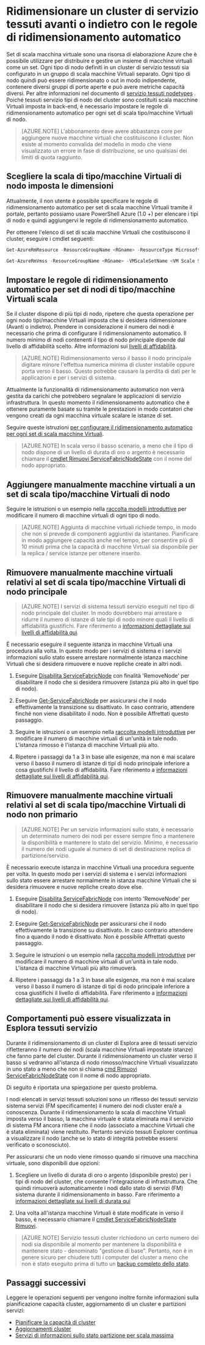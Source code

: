 <properties
   pageTitle="Ridimensionare un cluster di servizio tessuti avanti o indietro | Microsoft Azure"
   description="Ridimensionare un cluster di servizio tessuti avanti o indietro in base alla richiesta impostando le regole di ridimensionamento automatico per ogni set di scala tipo/macchine Virtuali di nodo. Aggiungere o rimuovere nodi in un cluster di tessuti di servizio"
   services="service-fabric"
   documentationCenter=".net"
   authors="ChackDan"
   manager="timlt"
   editor=""/>

<tags
   ms.service="service-fabric"
   ms.devlang="dotnet"
   ms.topic="article"
   ms.tgt_pltfrm="na"
   ms.workload="na"
   ms.date="09/09/2016"
   ms.author="chackdan"/>


# <a name="scale-a-service-fabric-cluster-in-or-out-using-auto-scale-rules"></a>Ridimensionare un cluster di servizio tessuti avanti o indietro con le regole di ridimensionamento automatico

Set di scala macchina virtuale sono una risorsa di elaborazione Azure che è possibile utilizzare per distribuire e gestire un insieme di macchine virtuali come un set. Ogni tipo di nodo definiti in un cluster di servizio tessuti sia configurato in un gruppo di scala macchine Virtuali separato. Ogni tipo di nodo quindi può essere ridimensionato o out in modo indipendente, contenere diversi gruppi di porte aperte e può avere metriche capacità diversi. Per altre informazioni nel documento di [servizio tessuti nodetypes](service-fabric-cluster-nodetypes.md) . Poiché tessuti servizio tipi di nodo del cluster sono costituiti scala macchine Virtuali imposta in back-end, è necessario impostare le regole di ridimensionamento automatico per ogni set di scala tipo/macchine Virtuali di nodo.

>[AZURE.NOTE] L'abbonamento deve avere abbastanza core per aggiungere nuove macchine virtuali che costituiscono il cluster. Non esiste al momento convalida del modello in modo che viene visualizzato un errore in fase di distribuzione, se uno qualsiasi dei limiti di quota raggiunto.

## <a name="choose-the-node-typevm-scale-set-to-scale"></a>Scegliere la scala di tipo/macchine Virtuali di nodo imposta le dimensioni

Attualmente, il non utente è possibile specificare le regole di ridimensionamento automatico per set di scala macchine Virtuali tramite il portale, pertanto possiamo usare PowerShell Azure (1.0 +) per elencare i tipi di nodo e quindi aggiungervi le regole di ridimensionamento automatico.

Per ottenere l'elenco di set di scala macchine Virtuali che costituiscono il cluster, eseguire i cmdlet seguenti:

```powershell
Get-AzureRmResource -ResourceGroupName <RGname> -ResourceType Microsoft.Compute/VirtualMachineScaleSets

Get-AzureRmVmss -ResourceGroupName <RGname> -VMScaleSetName <VM Scale Set name>
```

## <a name="set-auto-scale-rules-for-the-node-typevm-scale-set"></a>Impostare le regole di ridimensionamento automatico per set di nodi di tipo/macchine Virtuali scala

Se il cluster dispone di più tipi di nodo, ripetere che questa operazione per ogni nodo tipi/macchine Virtuali imposta che si desidera ridimensionare (Avanti o indietro). Prendere in considerazione il numero dei nodi è necessario che prima di configurare il ridimensionamento automatico. Il numero minimo di nodi contenenti il tipo di nodo principale dipende dal livello di affidabilità scelto. Altre informazioni sui [livelli di affidabilità](service-fabric-cluster-capacity.md).

>[AZURE.NOTE]  Ridimensionamento verso il basso il nodo principale digitare minore l'effettua numerica minima di cluster instabile oppure porta verso il basso. Questo potrebbe causare la perdita di dati per le applicazioni e per i servizi di sistema.

Attualmente la funzionalità di ridimensionamento automatico non verrà gestita da carichi che potrebbero segnalare le applicazioni di servizio infrastruttura. In questo momento il ridimensionamento automatico che è ottenere puramente basate su tramite le prestazioni in modo contatori che vengono creati da ogni macchina virtuale scalare le istanze di set.  

Seguire queste istruzioni [per configurare il ridimensionamento automatico per ogni set di scala macchine Virtuali](../virtual-machine-scale-sets/virtual-machine-scale-sets-autoscale-overview.md).

>[AZURE.NOTE] In scala verso il basso scenario, a meno che il tipo di nodo dispone di un livello di durata di oro o argento è necessario chiamare il [cmdlet Rimuovi ServiceFabricNodeState](https://msdn.microsoft.com/library/azure/mt125993.aspx) con il nome del nodo appropriato.

## <a name="manually-add-vms-to-a-node-typevm-scale-set"></a>Aggiungere manualmente macchine virtuali a un set di scala tipo/macchine Virtuali di nodo

Seguire le istruzioni o un esempio nella [raccolta modelli introduttive](https://github.com/Azure/azure-quickstart-templates/tree/master/201-vmss-scale-existing) per modificare il numero di macchine virtuali di ogni tipo di nodo. 

>[AZURE.NOTE] Aggiunta di macchine virtuali richiede tempo, in modo che non si prevede di componenti aggiuntivi da istantaneo. Pianificare in modo aggiungere capacità anche nel tempo, per consentire più di 10 minuti prima che la capacità di macchine Virtuali sia disponibile per la replica / service istanze per ottenere inserito.

## <a name="manually-remove-vms-from-the-primary-node-typevm-scale-set"></a>Rimuovere manualmente macchine virtuali relativi al set di scala tipo/macchine Virtuali di nodo principale

>[AZURE.NOTE] I servizi di sistema tessuti servizio eseguiti nel tipo di nodo principale del cluster. In modo dovrebbero mai arrestare o ridurre il numero di istanze di tale tipi di nodo minore quali il livello di affidabilità giustifichi. Fare riferimento a [informazioni dettagliate sui livelli di affidabilità qui](service-fabric-cluster-capacity.md). 

È necessario eseguire il seguente istanza in macchine Virtuali una procedura alla volta. In questo modo per i servizi di sistema e i servizi informazioni sullo stato essere arrestare normalmente istanza macchine Virtuali che si desidera rimuovere e nuove repliche create in altri nodi.

1. Eseguire [Disabilita ServiceFabricNode](https://msdn.microsoft.com/library/mt125852.aspx) con finalità 'RemoveNode' per disabilitare il nodo che si desidera rimuovere (istanza più alto in quel tipo di nodo).

2. Eseguire [Get-ServiceFabricNode](https://msdn.microsoft.com/library/mt125856.aspx) per assicurarsi che il nodo effettivamente la transizione su disattivato. In caso contrario, attendere finché non viene disabilitato il nodo. Non è possibile Affrettati questo passaggio.

2. Seguire le istruzioni o un esempio nella [raccolta modelli introduttive](https://github.com/Azure/azure-quickstart-templates/tree/master/201-vmss-scale-existing) per modificare il numero di macchine virtuali di un'unità in tale nodo. L'istanza rimosso è l'istanza di macchine Virtuali più alto. 

3. Ripetere i passaggi da 1 a 3 in base alle esigenze, ma non è mai scalare verso il basso il numero di istanze di tipi di nodo principale inferiore a cosa giustifichi il livello di affidabilità. Fare riferimento a [informazioni dettagliate sui livelli di affidabilità qui](service-fabric-cluster-capacity.md). 

## <a name="manually-remove-vms-from-the-non-primary-node-typevm-scale-set"></a>Rimuovere manualmente macchine virtuali relativi al set di scala tipo/macchine Virtuali di nodo non primario

>[AZURE.NOTE] Per un servizio informazioni sullo stato, è necessario un determinato numero dei nodi per essere sempre fino a mantenere la disponibilità e mantenere lo stato del servizio. Minimo, è necessario il numero dei nodi uguale al numero di set di destinazione replica di partizione/servizio. 

È necessario execute istanza in macchine Virtuali una procedura seguente per volta. In questo modo per i servizi di sistema e i servizi informazioni sullo stato essere arrestare normalmente in istanza macchine Virtuali che si desidera rimuovere e nuove repliche creato dove else.

1. Eseguire [Disabilita ServiceFabricNode](https://msdn.microsoft.com/library/mt125852.aspx) con intento 'RemoveNode' per disabilitare il nodo che si desidera rimuovere (istanza più alto in quel tipo di nodo).

2. Eseguire [Get-ServiceFabricNode](https://msdn.microsoft.com/library/mt125856.aspx) per assicurarsi che il nodo effettivamente la transizione su disattivato. In caso contrario attendere fino a quando il nodo è disattivato. Non è possibile Affrettati questo passaggio.

2. Seguire le istruzioni o un esempio nella [raccolta modelli introduttive](https://github.com/Azure/azure-quickstart-templates/tree/master/201-vmss-scale-existing) per modificare il numero di macchine virtuali di un'unità in tale nodo. L'istanza di macchine Virtuali più alto rimuoverà. 

3. Ripetere i passaggi da 1 a 3 in base alle esigenze, ma non è mai scalare verso il basso il numero di istanze di tipi di nodo principale inferiore a cosa giustifichi il livello di affidabilità. Fare riferimento a [informazioni dettagliate sui livelli di affidabilità qui](service-fabric-cluster-capacity.md).

## <a name="behaviors-you-may-observe-in-service-fabric-explorer"></a>Comportamenti può essere visualizzata in Esplora tessuti servizio

Durante il ridimensionamento di un cluster di Esplora aree di tessuti servizio rifletteranno il numero dei nodi (scala macchine Virtuali impostate istanze) che fanno parte del cluster.  Durante il ridimensionamento un cluster verso il basso si vedranno all'istanza di nodo rimosso/macchine Virtuali visualizzato in uno stato a meno che non si chiama [cmd Rimuovi ServiceFabricNodeState](https://msdn.microsoft.com/library/mt125993.aspx) con il nome di nodo appropriato.   

Di seguito è riportata una spiegazione per questo problema.

I nodi elencati in servizi tessuti soluzioni sono un riflesso dei tessuti servizio sistema servizi (FM specificamente) il numero dei nodi cluster era/è a conoscenza. Durante il ridimensionamento la scala di macchine Virtuali imposta verso il basso, la macchina virtuale è stata eliminata ma il servizio di sistema FM ancora ritiene che il nodo (associato a macchine Virtuali che è stata eliminata) viene restituito. Pertanto servizio tessuti Explorer continua a visualizzare il nodo (anche se lo stato di integrità potrebbe essersi verificato o sconosciuto).

Per assicurarsi che un nodo viene rimosso quando si rimuove una macchina virtuale, sono disponibili due opzioni:

1) Scegliere un livello di durata di oro o argento (disponibile presto) per i tipi di nodo del cluster, che consente l'integrazione di infrastruttura. Che quindi rimuoverà automaticamente i nodi dallo stato di servizi (FM) sistema durante il ridimensionamento in basso.
Fare riferimento a [informazioni dettagliate sui livelli di durata qui](service-fabric-cluster-capacity.md)

2) Una volta all'istanza macchine Virtuali è state modificate in verso il basso, è necessario chiamare il [cmdlet ServiceFabricNodeState Rimuovi](https://msdn.microsoft.com/library/mt125993.aspx).

>[AZURE.NOTE] Servizio tessuti cluster richiedono un certo numero dei nodi sia disponibile al momento per mantenere la disponibilità e mantenere stato - denominato "gestione di base". Pertanto, non è in genere sicuro per chiudere tutti i computer del cluster a meno che non è stato eseguito prima di tutto un [backup completo dello stato](service-fabric-reliable-services-backup-restore.md).

## <a name="next-steps"></a>Passaggi successivi
Leggere le operazioni seguenti per vengono inoltre fornite informazioni sulla pianificazione capacità cluster, aggiornamento di un cluster e partizioni servizi:

- [Pianificare la capacità di cluster](service-fabric-cluster-capacity.md)
- [Aggiornamenti cluster](service-fabric-cluster-upgrade.md)
- [Servizi di informazioni sullo stato partizione per scala massima](service-fabric-concepts-partitioning.md)

<!--Image references-->
[BrowseServiceFabricClusterResource]: ./media/service-fabric-cluster-scale-up-down/BrowseServiceFabricClusterResource.png
[ClusterResources]: ./media/service-fabric-cluster-scale-up-down/ClusterResources.png
